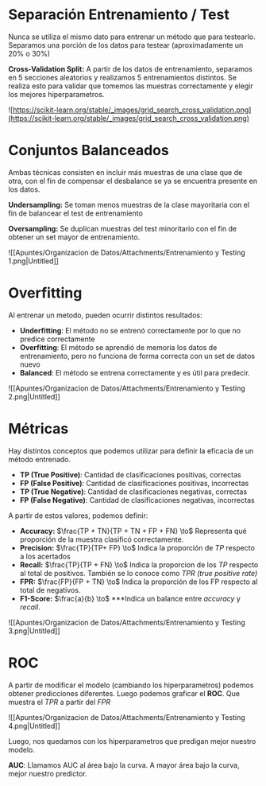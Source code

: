 # Separación Entrenamiento / Test

Nunca se utiliza el mismo dato para entrenar un método que para testearlo. Separamos una porción de los datos para testear (aproximadamente un $20\%$ o $30\%$)

**Cross-Validation Split:** A partir de los datos de entrenamiento, separamos en 5 secciones aleatorios y realizamos 5 entrenamientos distintos. Se realiza esto para validar que tomemos las muestras correctamente y elegir los mejores hiperparametros.

![https://scikit-learn.org/stable/_images/grid_search_cross_validation.png](https://scikit-learn.org/stable/_images/grid_search_cross_validation.png)

# Conjuntos Balanceados

Ambas técnicas consisten en incluir más muestras de una clase que de otra, con el fin de compensar el desbalance se ya se encuentra presente en los datos. 

**Undersampling:** Se toman menos muestras de la clase mayoritaria con el fin de balancear el test de entrenamiento

**Oversampling:** Se duplican muestras del test minoritario con el fin de obtener un set mayor de entrenamiento.

![[Apuntes/Organizacion de Datos/Attachments/Entrenamiento y Testing 1.png|Untitled]]

# Overfitting

Al entrenar un metodo, pueden ocurrir distintos resultados:

- **Underfitting**: El método no se entrenó correctamente por lo que no predice correctamente
- **Overfitting**: El método se aprendió de memoria los datos de entrenamiento, pero no funciona de forma correcta con un set de datos nuevo
- **Balanced**: El método se entrena correctamente y es útil para predecir.

![[Apuntes/Organizacion de Datos/Attachments/Entrenamiento y Testing 2.png|Untitled]]

# Métricas

Hay distintos conceptos que podemos utilizar para definir la eficacia de un método entrenado.

- **TP (True Positive)**: Cantidad de clasificaciones positivas, correctas
- **FP (False Positive)**: Cantidad de clasificaciones positivas, incorrectas
- **TP (True Negative)**: Cantidad de clasificaciones negativas, correctas
- **FP (False Negative)**: Cantidad de clasificaciones negativas, incorrectas

A partir de estos valores, podemos definir:

- **Accuracy:** $\frac{TP + TN}{TP + TN + FP + FN} \to$ Representa qué proporción de la muestra clasificó correctamente.
- **Precision:** $\frac{TP}{TP+ FP} \to$ Indica la proporción de *TP* respecto a los acertados
- **Recall:** $\frac{TP}{TP + FN} \to$ Indica la proporcion de los *TP* respecto al total de positivos. También se lo conoce como *TPR (true positive rate)*
- **FPR:** $\frac{FP}{FP + TN} \to$ Indica la proporción de los FP respecto al total de negativos.
- **F1-Score:** $\frac{a}{b} \to$ ***Indica un balance entre *accuracy* y *recall*.

![[Apuntes/Organizacion de Datos/Attachments/Entrenamiento y Testing 3.png|Untitled]]

# ROC

A partir de modificar el modelo (cambiando los hiperparametros) podemos obtener predicciones diferentes. Luego podemos graficar el **ROC**. Que muestra el *TPR* a partir del *FPR*

![[Apuntes/Organizacion de Datos/Attachments/Entrenamiento y Testing 4.png|Untitled]]

Luego, nos quedamos con los hiperparametros que predigan mejor nuestro modelo.

**AUC**: Llamamos AUC al área bajo la curva. A mayor área bajo la curva, mejor nuestro predictor.